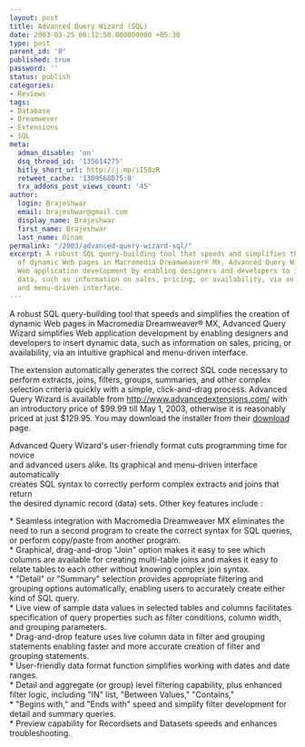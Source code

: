 ```yaml
---
layout: post
title: Advanced Query Wizard (SQL)
date: 2003-03-25 06:12:58.000000000 +05:30
type: post
parent_id: '0'
published: true
password: ''
status: publish
categories:
- Reviews
tags:
- Database
- Dreamwever
- Extensions
- SQL
meta:
  adman_disable: 'on'
  dsq_thread_id: '135614275'
  bitly_short_url: http://j.mp/iI58zR
  retweet_cache: '1309568075:0'
  trx_addons_post_views_count: '45'
author:
  login: Brajeshwar
  email: brajeshwar@gmail.com
  display_name: Brajeshwar
  first_name: Brajeshwar
  last_name: Oinam
permalink: "/2003/advanced-query-wizard-sql/"
excerpt: A robust SQL query-building tool that speeds and simplifies the creation
  of dynamic Web pages in Macromedia Dreamweaver® MX, Advanced Query Wizard simplifies
  Web application development by enabling designers and developers to insert dynamic
  data, such as information on sales, pricing, or availability, via an intuitive graphical
  and menu-driven interface.
---
```

<p>A robust SQL query-building tool that speeds and simplifies the creation of dynamic Web pages in Macromedia Dreamweaver&reg; MX, Advanced Query Wizard simplifies Web application development by enabling designers and developers to insert dynamic data, such as information on sales, pricing, or availability, via an intuitive graphical and menu-driven interface.</p>
<p><!--more--></p>
<p>The extension automatically generates the correct SQL code necessary to perform extracts, joins, filters, groups, summaries, and other complex selection criteria quickly with a simple, click-and-drag process. Advanced Query Wizard is available from <a href="http://www.advancedextensions.com/">http://www.advancedextensions.com/</a> with an introductory price of $99.99 till May 1, 2003, otherwise it is reasonably priced at just $129.95. You may download the installer from their <a href="http://www.advancedextensions.com/downloads.htm">download</a> page.</p>
<p>Advanced Query Wizard's user-friendly format cuts programming time for novice<br />
and advanced users alike. Its graphical and menu-driven interface automatically<br />
creates SQL syntax to correctly perform complex extracts and joins that return<br />
the desired dynamic record (data) sets. Other key features include :</p>
<p>* Seamless integration with Macromedia Dreamweaver MX eliminates the need to run a second program to create the correct syntax for SQL queries, or perform copy/paste from another program.<br />
* Graphical, drag-and-drop "Join" option makes it easy to see which columns are available for creating multi-table joins and makes it easy to relate tables to each other without knowing complex join syntax.<br />
* "Detail" or "Summary" selection provides appropriate filtering and grouping options automatically, enabling users to accurately create either kind of SQL query.<br />
* Live view of sample data values in selected tables and columns facilitates specification of query properties such as filter conditions, column width, and grouping parameters.<br />
* Drag-and-drop feature uses live column data in filter and grouping statements enabling faster and more accurate creation of filter and grouping statements.<br />
* User-friendly data format function simplifies working with dates and date ranges.<br />
* Detail and aggregate (or group) level filtering capability, plus enhanced filter logic, including "IN" list, "Between Values," "Contains,"<br />
* "Begins with," and "Ends with" speed and simplify filter development for detail and summary queries.<br />
* Preview capability for Recordsets and Datasets speeds and enhances troubleshooting.</p>
